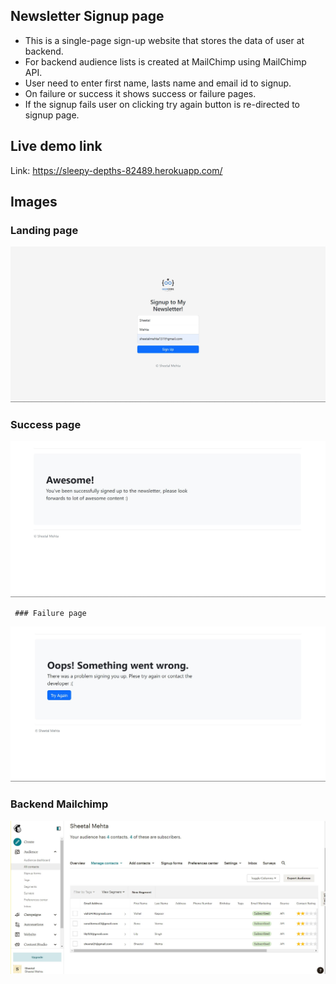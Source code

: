 ## Newsletter Signup page

  * This is a single-page sign-up website that stores the data of user at backend.
  * For backend audience lists is created at MailChimp using MailChimp API. 
  * User need to enter first name, lasts name and email id to signup.
  * On failure or success it shows success or failure pages.
  * If the signup fails user on clicking try again button is re-directed to signup page.
  
  
  
  ## Live demo link
  Link: https://sleepy-depths-82489.herokuapp.com/
  
  ## Images
  
  ### Landing page
  ![](https://github.com/sheetalMehta7/newsletter-signup-mailchimp/blob/main/newsletter-signup-images/Screenshot%202022-09-08%20125445.jpg)
  
   ### Success page
  ![](https://github.com/sheetalMehta7/newsletter-signup-mailchimp/blob/main/newsletter-signup-images/Screenshot%202022-09-08%20125319.jpg)
  
     ### Failure page
  ![](https://github.com/sheetalMehta7/newsletter-signup-mailchimp/blob/main/newsletter-signup-images/Screenshot%202022-09-23%20200325.jpg)
  

 ### Backend Mailchimp 
  ![](https://github.com/sheetalMehta7/newsletter-signup-mailchimp/blob/main/newsletter-signup-images/Screenshot%202022-09-23%20201302.jpg)
  






